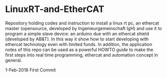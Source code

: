 # LinuxRT-and-EtherCAT

Repository holding codes and instruction to install a linux rt pc, an ethercat master (opensource, developed by Ingenieurgemeinschaft IgH) and use it to program a simple slave device: an arduino due with an ethercat shield (developed by AB&T).
In this way it show how to start developing with ethercat technology even with limited funds. In addition, the application notes of this repo can be used as a powerful HOWTO guide to make the first steps into real time programming, ethercat and automation concept in general.

1-Feb-2018 First Commit
